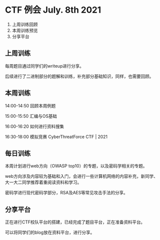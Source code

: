 # CTF 例会 July. 8th 2021

1. 上周训练回顾
2. 本周训练预览
3. 分享平台

## 上周训练

每周题目通过同学们的writeup进行分享。

后续进行了二进制部分的题解和训练，补充部分基础知识，同样，也需要回顾。

## 本周训练

14:00-14:50 回顾本周例题

15:00-15:50 汇编与OS基础

16:00-16:20 如何进行资料搜集

16:30-18:00 模拟竞赛 CyberThreatForce CTF | 2021

## 每日训练

本周计划进行web方向（OWASP top10）的专题，以及密码学相关的专题。

web方向涉及内容较为基础和入门，会进行一些计算机网络的内容补充，新同学、大一大二同学推荐着重阅读资料和学习。

密码学进行现代密码学部分，RSA及AES等常见攻击手法的分享。

## 分享平台

正在进行CTF校队平台的搭建，已经完成了题目平台，正在准备资料平台。

可以将同学们的blog放在资料平台，进行分享。

